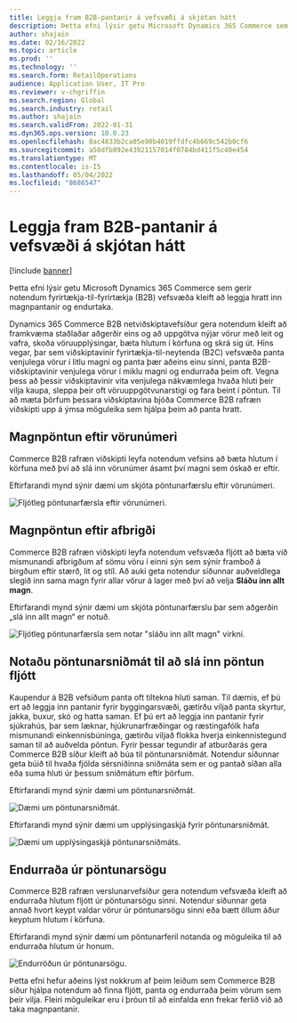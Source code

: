 ```yaml
---
title: Leggja fram B2B-pantanir á vefsvæði á skjótan hátt
description: Þetta efni lýsir getu Microsoft Dynamics 365 Commerce sem gerir notendum fyrirtækja-til-fyrirtækja (B2B) vefsvæða kleift að leggja hratt inn magnpantanir og endurtaka.
author: shajain
ms.date: 02/16/2022
ms.topic: article
ms.prod: ''
ms.technology: ''
ms.search.form: RetailOperations
audience: Application User, IT Pro
ms.reviewer: v-chgriffin
ms.search.region: Global
ms.search.industry: retail
ms.author: shajain
ms.search.validFrom: 2022-01-31
ms.dyn365.ops.version: 10.0.23
ms.openlocfilehash: 8ac4833b2ca05e90b4019ffdfc4b669c542b0cf6
ms.sourcegitcommit: a58dfb892e43921157014f0784bd411f5c40e454
ms.translationtype: MT
ms.contentlocale: is-IS
ms.lasthandoff: 05/04/2022
ms.locfileid: "8686547"
---
```

# <a name="place-b2b-website-orders-quickly"></a>Leggja fram B2B-pantanir á vefsvæði á skjótan hátt

[!include [banner](../../includes/banner.md)]

Þetta efni lýsir getu Microsoft Dynamics 365 Commerce sem gerir notendum fyrirtækja-til-fyrirtækja (B2B) vefsvæða kleift að leggja hratt inn magnpantanir og endurtaka.

Dynamics 365 Commerce B2B netviðskiptavefsíður gera notendum kleift að framkvæma staðlaðar aðgerðir eins og að uppgötva nýjar vörur með leit og vafra, skoða vöruupplýsingar, bæta hlutum í körfuna og skrá sig út. Hins vegar, þar sem viðskiptavinir fyrirtækja-til-neytenda (B2C) vefsvæða panta venjulega vörur í litlu magni og panta þær aðeins einu sinni, panta B2B-viðskiptavinir venjulega vörur í miklu magni og endurraða þeim oft. Vegna þess að þessir viðskiptavinir vita venjulega nákvæmlega hvaða hluti þeir vilja kaupa, sleppa þeir oft vöruuppgötvunarstigi og fara beint í pöntun. Til að mæta þörfum þessara viðskiptavina bjóða Commerce B2B rafræn viðskipti upp á ýmsa möguleika sem hjálpa þeim að panta hratt.

## <a name="bulk-order-by-item-number"></a>Magnpöntun eftir vörunúmeri

Commerce B2B rafræn viðskipti leyfa notendum vefsins að bæta hlutum í körfuna með því að slá inn vörunúmer ásamt því magni sem óskað er eftir.

Eftirfarandi mynd sýnir dæmi um skjóta pöntunarfærslu eftir vörunúmeri.

![Fljótleg pöntunarfærsla eftir vörunúmeri.](../media/QuickAddByItem.png)

## <a name="bulk-order-by-variant"></a>Magnpöntun eftir afbrigði

Commerce B2B rafræn viðskipti leyfa notendum vefsvæða fljótt að bæta við mismunandi afbrigðum af sömu vöru í einni sýn sem sýnir framboð á birgðum eftir stærð, lit og stíl. Að auki geta notendur síðunnar auðveldlega slegið inn sama magn fyrir allar vörur á lager með því að velja **Sláðu inn allt magn**.

Eftirfarandi mynd sýnir dæmi um skjóta pöntunarfærslu þar sem aðgerðin „slá inn allt magn“ er notuð.

![Fljótleg pöntunarfærsla sem notar "sláðu inn allt magn" virkni.](../media/MatrixView.png)

## <a name="use-order-templates-for-quick-order-entry"></a>Notaðu pöntunarsniðmát til að slá inn pöntun fljótt

Kaupendur á B2B vefsíðum panta oft tiltekna hluti saman. Til dæmis, ef þú ert að leggja inn pantanir fyrir byggingarsvæði, gætirðu viljað panta skyrtur, jakka, buxur, skó og hatta saman. Ef þú ert að leggja inn pantanir fyrir sjúkrahús, þar sem læknar, hjúkrunarfræðingar og ræstingafólk hafa mismunandi einkennisbúninga, gætirðu viljað flokka hverja einkennistegund saman til að auðvelda pöntun. Fyrir þessar tegundir af atburðarás gera Commerce B2B síður kleift að búa til pöntunarsniðmát. Notendur síðunnar geta búið til hvaða fjölda sérsniðinna sniðmáta sem er og pantað síðan alla eða suma hluti úr þessum sniðmátum eftir þörfum.

Eftirfarandi mynd sýnir dæmi um pöntunarsniðmát.

![Dæmi um pöntunarsniðmát.](../media/OrderTemplateHeader.png)

Eftirfarandi mynd sýnir dæmi um upplýsingaskjá fyrir pöntunarsniðmát.

![Dæmi um upplýsingaskjá pöntunarsniðmáts.](../media/OrderTemplateLines.png)

## <a name="reorder-from-order-history"></a>Endurraða úr pöntunarsögu

Commerce B2B rafræn verslunarvefsíður gera notendum vefsvæða kleift að endurraða hlutum fljótt úr pöntunarsögu sinni. Notendur síðunnar geta annað hvort keypt valdar vörur úr pöntunarsögu sinni eða bætt öllum áður keyptum hlutum í körfuna.

Eftirfarandi mynd sýnir dæmi um pöntunarferil notanda og möguleika til að endurraða hlutum úr honum.

![Endurröðun úr pöntunarsögu.](../media/Reorder.png)

Þetta efni hefur aðeins lýst nokkrum af þeim leiðum sem Commerce B2B síður hjálpa notendum að finna fljótt, panta og endurraða þeim vörum sem þeir vilja. Fleiri möguleikar eru í þróun til að einfalda enn frekar ferlið við að taka magnpantanir.
